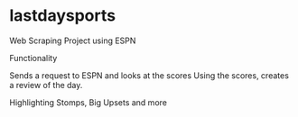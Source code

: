# lastdaysports

Web Scraping Project using ESPN 

Functionality 

Sends a request to ESPN and looks at the scores
Using the scores, creates a review of the day.

Highlighting Stomps, Big Upsets and more
